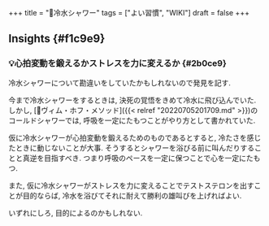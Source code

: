 +++
title = "📝冷水シャワー"
tags = ["よい習慣", "WIKI"]
draft = false
+++

## Insights {#f1c9e9}


### 💡心拍変動を鍛えるかストレスを力に変えるか {#2b0ce9}

冷水シャワーについて勘違いをしていたかもしれないので発見を記す.

今まで冷水シャワーをするときは, 決死の覚悟をきめて冷水に飛び込んでいた. しかし, [📝ヴィム・ホフ・メソッド]({{< relref "20220705201709.md" >}})のコールドシャワーでは, 呼吸を一定にたもつことがやり方として書かれていた.

仮に冷水シャワーが心拍変動を鍛えるためのものであるとすると, 冷たさを感じたときに動じないことが大事. そうするとシャワーを浴びる前に叫んだりすることと真逆を目指すべき. つまり呼吸のペースを一定に保つことで心を一定にたもつ.

また, 仮に冷水シャワーがストレスを力に変えることでテストステロンを出すことが目的ならば, 冷水を浴びてそれに耐えて勝利の雄叫びを上げればよい.

いずれにしろ, 目的によるのかもしれない.
